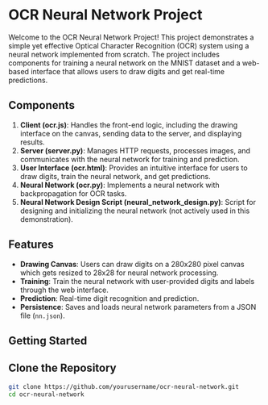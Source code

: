 # OCR Neural Network Project

Welcome to the OCR Neural Network Project! This project demonstrates a simple yet effective Optical Character Recognition (OCR) system using a neural network implemented from scratch. The project includes components for training a neural network on the MNIST dataset and a web-based interface that allows users to draw digits and get real-time predictions.

## Components

1. **Client (ocr.js)**: Handles the front-end logic, including the drawing interface on the canvas, sending data to the server, and displaying results.
2. **Server (server.py)**: Manages HTTP requests, processes images, and communicates with the neural network for training and prediction.
3. **User Interface (ocr.html)**: Provides an intuitive interface for users to draw digits, train the neural network, and get predictions.
4. **Neural Network (ocr.py)**: Implements a neural network with backpropagation for OCR tasks.
5. **Neural Network Design Script (neural_network_design.py)**: Script for designing and initializing the neural network (not actively used in this demonstration).

## Features

- **Drawing Canvas**: Users can draw digits on a 280x280 pixel canvas which gets resized to 28x28 for neural network processing.
- **Training**: Train the neural network with user-provided digits and labels through the web interface.
- **Prediction**: Real-time digit recognition and prediction.
- **Persistence**: Saves and loads neural network parameters from a JSON file (`nn.json`).

## Getting Started

## Clone the Repository

```bash
git clone https://github.com/yourusername/ocr-neural-network.git
cd ocr-neural-network

